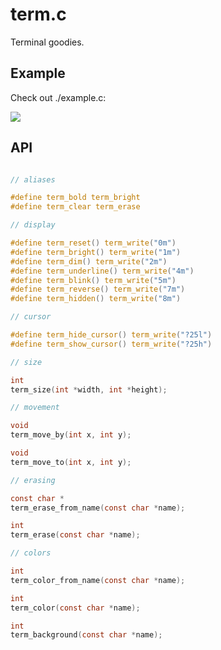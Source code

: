 
# term.c

  Terminal goodies.

## Example

  Check out ./example.c:

  ![](http://f.cl.ly/items/3Z2B0G2t0O323r3k2I2N/Screen%20Shot%202012-07-03%20at%2011.11.18%20PM.png)

## API

```c

// aliases

#define term_bold term_bright
#define term_clear term_erase

// display

#define term_reset() term_write("0m")
#define term_bright() term_write("1m")
#define term_dim() term_write("2m")
#define term_underline() term_write("4m")
#define term_blink() term_write("5m")
#define term_reverse() term_write("7m")
#define term_hidden() term_write("8m")

// cursor

#define term_hide_cursor() term_write("?25l")
#define term_show_cursor() term_write("?25h")

// size

int
term_size(int *width, int *height);

// movement

void
term_move_by(int x, int y);

void
term_move_to(int x, int y);

// erasing

const char *
term_erase_from_name(const char *name);

int
term_erase(const char *name);

// colors

int
term_color_from_name(const char *name);

int
term_color(const char *name);

int
term_background(const char *name);
```
